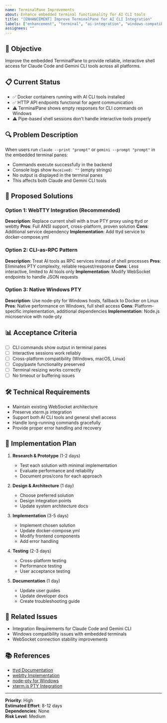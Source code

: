 ```yaml
---
name: TerminalPane Improvements
about: Enhance embedded terminal functionality for AI CLI tools
title: "[ENHANCEMENT] Improve TerminalPane for AI CLI Integration"
labels: ["enhancement", "terminal", "ai-integration", "windows-compatibility"]
assignees: ""
---
```


## 🎯 Objective
Improve the embedded TerminalPane to provide reliable, interactive shell access for Claude Code and Gemini CLI tools across all platforms.

## 📋 Current Status
- ✅ Docker containers running with AI CLI tools installed
- ✅ HTTP API endpoints functional for agent communication
- ⚠️ TerminalPane shows empty responses for CLI commands on Windows
- ⚠️ Pipe-based shell sessions don't handle interactive tools properly

## 🔍 Problem Description
When users run `claude --print "prompt"` or `gemini --prompt "prompt"` in the embedded terminal panes:
- Commands execute successfully in the backend
- Console logs show `Received: ""` (empty strings)
- No output is displayed in the terminal panes
- This affects both Claude and Gemini CLI tools

## 🚀 Proposed Solutions

### Option 1: WebTTY Integration (Recommended)
**Description**: Replace current shell with a true PTY proxy using ttyd or webtty
**Pros**: Full ANSI support, cross-platform, proven solution
**Cons**: Additional service dependency
**Implementation**: Add ttyd service to docker-compose.yml

### Option 2: CLI-as-RPC Pattern
**Description**: Treat AI tools as RPC services instead of shell processes
**Pros**: Eliminates PTY complexity, reliable request/response
**Cons**: Less interactive, limited to AI tools only
**Implementation**: Modify WebSocket endpoints to handle JSON requests

### Option 3: Native Windows PTY
**Description**: Use node-pty for Windows hosts, fallback to Docker on Linux
**Pros**: Native performance on Windows, full shell access
**Cons**: Platform-specific implementation, additional dependencies
**Implementation**: Node.js microservice with node-pty

## 📊 Acceptance Criteria
- [ ] CLI commands show output in terminal panes
- [ ] Interactive sessions work reliably
- [ ] Cross-platform compatibility (Windows, macOS, Linux)
- [ ] Copy/paste functionality preserved
- [ ] Terminal resizing works correctly
- [ ] No timeout or buffering issues

## 🛠 Technical Requirements
- Maintain existing WebSocket architecture
- Preserve xterm.js integration
- Support both AI CLI tools and general shell access
- Handle long-running commands gracefully
- Provide proper error handling and recovery

## 📝 Implementation Plan
1. **Research & Prototype** (1-2 days)
   - Test each solution with minimal implementation
   - Evaluate performance and reliability
   - Document pros/cons for each approach

2. **Design & Architecture** (1 day)
   - Choose preferred solution
   - Design integration points
   - Update system architecture docs

3. **Implementation** (3-5 days)
   - Implement chosen solution
   - Update docker-compose.yml
   - Modify frontend components
   - Add error handling

4. **Testing** (2-3 days)
   - Cross-platform testing
   - Performance testing
   - User acceptance testing

5. **Documentation** (1 day)
   - Update user guides
   - Update developer docs
   - Create troubleshooting guide

## 🔗 Related Issues
- Integration Requirements for Claude Code and Gemini CLI
- Windows compatibility issues with embedded terminals
- WebSocket connection stability improvements

## 📚 References
- [ttyd Documentation](https://github.com/tsl0922/ttyd)
- [webtty Implementation](https://github.com/maxmcd/webtty)
- [node-pty for Windows](https://github.com/microsoft/node-pty)
- [xterm.js PTY Integration](https://xtermjs.org/docs/guides/pty/)

---
**Priority**: High  
**Estimated Effort**: 8-12 days  
**Dependencies**: None  
**Risk Level**: Medium 